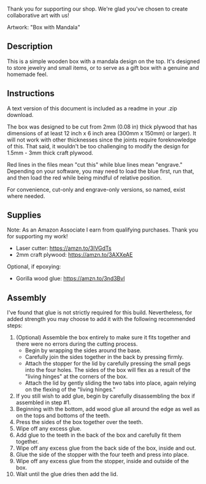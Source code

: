 Thank you for supporting our shop. We're glad you've chosen to create
collaborative art with us!

Artwork: "Box with Mandala"

## Description

This is a simple wooden box with a mandala design on the top. It's designed to store
jewelry and small items, or to serve as a gift box with a genuine and homemade feel.

## Instructions

A text version of this document is included as a readme in your .zip download.

The box was designed to be cut from 2mm (0.08 in) thick plywood that has dimensions of
at least 12 inch x 6 inch area (300mm x 150mm) or larger). It will not work with other
thicknesses since the joints require foreknowledge of this. That said, it wouldn't be
too challenging to modify the design for 1.5mm - 3mm thick craft plywood.

Red lines in the files mean "cut this" while blue lines mean "engrave." Depending on
your software, you may need to load the blue first, run that, and then load the red
while being mindful of relative position.

For convenience, cut-only and engrave-only versions, so named, exist where needed.

## Supplies

Note: As an Amazon Associate I earn from qualifying purchases. Thank you for supporting my work!

- Laser cutter: https://amzn.to/3lVGdTs
- 2mm craft plywood: https://amzn.to/3AXXeAE

Optional, if epoxying:
- Gorilla wood glue: https://amzn.to/3nd3Bvl

## Assembly

I've found that glue is not strictly required for this build. Nevertheless, for added
strength you may choose to add it with the following recommended steps:

1. (Optional) Assemble the box entirely to make sure it fits together and there were no errors
   during the cutting process.
   - Begin by wrapping the sides around the base.
   - Carefully join the sides together in the back by pressing firmly.
   - Attach the stopper for the lid by carefully pressing the small pegs into the four holes.
     The sides of the box will flex as a result of the "living hinges" at the corners of the box.
   - Attach the lid by gently sliding the two tabs into place, again relying on the flexing of the "living hinges."
2. If you still wish to add glue, begin by carefully disassembling the box if assembled in step #1.
3. Beginning with the bottom, add wood glue all around the edge as well as on the tops and bottoms of the teeth.
4. Press the sides of the box together over the teeth.
5. Wipe off any excess glue.
6. Add glue to the teeth in the back of the box and carefully fit them together.
7. Wipe off any excess glue from the back side of the box, inside and out.
8. Glue the side of the stopper with the four teeth and press into place.
9. Wipe off any excess glue from the stopper, inside and outside of the box.
10. Wait until the glue dries then add the lid.
